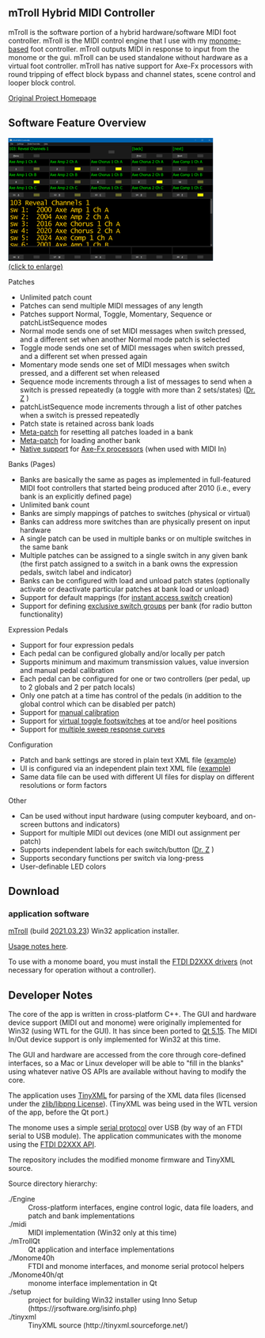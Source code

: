 ## mTroll Hybrid MIDI Controller

mTroll is the software portion of a hybrid hardware/software MIDI foot controller. mTroll is the MIDI control engine that I use with my [monome-based]( http://monome.org/docs/tech:kits:40h_kit ) foot controller. mTroll outputs MIDI in response to input from the monome or the gui. mTroll can be used standalone without hardware as a virtual foot controller. mTroll has native support for Axe-Fx processors with round tripping of effect block bypass and channel states, scene control and looper block control.

[Original Project Homepage](http://www.creepingfog.com/mTroll/index.php)

## Software Feature Overview
[![screenshot](docs/images/mtroll_small.png)](docs/images/mtroll.png)  
[(click to enlarge)](docs/images/mtroll.png)  

Patches
- Unlimited patch count  
- Patches can send multiple MIDI messages of any length  
- Patches support Normal, Toggle, Momentary, Sequence or patchListSequence modes  
- Normal mode sends one of set MIDI messages when switch pressed, and a different set when another Normal mode patch is selected  
- Toggle mode sends one set of MIDI messages when switch pressed, and a different set when pressed again  
- Momentary mode sends one set of MIDI messages when switch pressed, and a different set when released  
- Sequence mode increments through a list of messages to send when a switch is pressed repeatedly (a toggle with more than 2 sets/states) ([Dr. Z](http://tech.groups.yahoo.com/group/eventidehelps/message/167) )  
- patchListSequence mode increments through a list of other patches when a switch is pressed repeatedly  
- Patch state is retained across bank loads  
- [Meta-patch](docs/docs.md#metaPatches) for resetting all patches loaded in a bank  
- [Meta-patch](docs/docs.md#metaPatches) for loading another bank  
- [Native support](docs/axe.html) for [Axe-Fx processors](http://www.fractalaudio.com/products-fa-axefx.html) (when used with MIDI In)  

Banks (Pages)
- Banks are basically the same as pages as implemented in full-featured MIDI foot controllers that started being produced after 2010 (i.e., every bank is an explicitly defined page)
- Unlimited bank count  
- Banks are simply mappings of patches to switches (physical or virtual)  
- Banks can address more switches than are physically present on input hardware  
- A single patch can be used in multiple banks or on multiple switches in the same bank  
- Multiple patches can be assigned to a single switch in any given bank (the first patch assigned to a switch in a bank owns the expression pedals, switch label and indicator)  
- Banks can be configured with load and unload patch states (optionally activate or deactivate particular patches at bank load or unload)  
- Support for default mappings (for [instant access switch](docs/docs.md#instantAccess) creation)  
- Support for defining [exclusive switch groups](docs/docs.md#exclusiveGroup) per bank (for radio button functionality)  

Expression Pedals
- Support for four expression pedals  
- Each pedal can be configured globally and/or locally per patch  
- Supports minimum and maximum transmission values, value inversion and manual pedal calibration  
- Each pedal can be configured for one or two controllers (per pedal, up to 2 globals and 2 per patch locals)  
- Only one patch at a time has control of the pedals (in addition to the global control which can be disabled per patch)  
- Support for [manual calibration](docs/docs.md#exprPedalCal)  
- Support for [virtual toggle footswitches](docs/docs.md#virtualToggles) at toe and/or heel positions  
- Support for [multiple sweep response curves](docs/docs.md#curves)  

Configuration
- Patch and bank settings are stored in plain text XML file ([example](data/testdata.config.xml))  
- UI is configured via an independent plain text XML file ([example](data/testdata.ui.xml))  
- Same data file can be used with different UI files for display on different resolutions or form factors  

Other
- Can be used without input hardware (using computer keyboard, and on-screen buttons and indicators)  
- Support for multiple MIDI out devices (one MIDI out assignment per patch)  
- Supports independent labels for each switch/button ([Dr. Z](http://tech.groups.yahoo.com/group/eventidehelps/message/167) )  
- Supports secondary functions per switch via long-press  
- User-definable LED colors

## Download

### application software
[mTroll](http://www.creepingfog.com/mTroll/downloads/mTrollSetup.2021.03.23.exe) (build [2021.03.23](docs/changelog.md)) Win32 application installer.

[Usage notes here](docs/docs.md).

To use with a monome board, you must install the [FTDI D2XXX drivers](http://www.ftdichip.com/Drivers/D2XX.htm) (not necessary for operation without a controller).


## Developer Notes

The core of the app is written in cross-platform C++. The GUI and hardware device support (MIDI out and monome) were originally implemented for Win32 (using WTL for the GUI). It has since been ported to [Qt 5.15](http://qt-project.org/downloads#qt-lib). The MIDI In/Out device support is only implemented for Win32 at this time.  

The GUI and hardware are accessed from the core through core-defined interfaces, so a Mac or Linux developer will be able to "fill in the blanks" using whatever native OS APIs are available without having to modify the core.  

The application uses [TinyXML](http://sourceforge.net/projects/tinyxml/) for parsing of the XML data files (licensed under the [zlib/libpng License](http://www.opensource.org/licenses/zlib-license.php)). (TinyXML was being used in the WTL version of the app, before the Qt port.)  

The monome uses a simple [serial protocol](http://monome.org/docs/tech:serial:40h) over USB (by way of an FTDI serial to USB module). The application communicates with the monome using the [FTDI D2XXX API](http://www.ftdichip.com/Support/Documents/ProgramGuides/D2XX_Programmer%27s_Guide(FT_000071).pdf).  

The repository includes the modified monome firmware and TinyXML source.  

Source directory hierarchy:
<dl>
<dt>./Engine</dt>
<dd>Cross-platform interfaces, engine control logic, data file loaders, and patch and bank implementations</dd>
<dt>./midi</dt>
<dd>MIDI implementation (Win32 only at this time)</dd>
<dt>./mTrollQt</dt>
<dd>Qt application and interface implementations</dd>
<dt>./Monome40h</dt>
<dd>FTDI and monome interfaces, and monome serial protocol helpers  
<dt>./Monome40h/qt</dt>
<dd>monome interface implementation in Qt</dd>
<dt>./setup</dt>
<dd>project for building Win32 installer using Inno Setup (https://jrsoftware.org/isinfo.php)</dd>
<dt>./tinyxml</dt>
<dd>TinyXML source (http://tinyxml.sourceforge.net/)</dd>
</dl>
